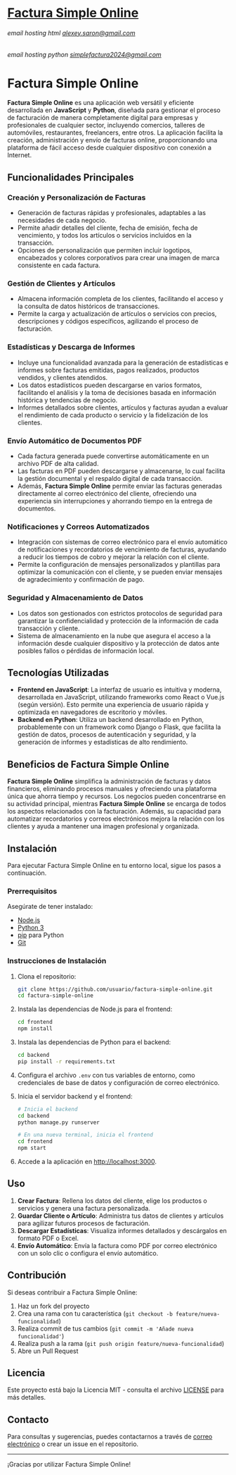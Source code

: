 # [Factura Simple Online](https://factura-simple-on.web.app/)
###### email hosting html alexey.saron@gmail.com
###### email hosting python simplefactura2024@gmail.com

# Factura Simple Online

**Factura Simple Online** es una aplicación web versátil y eficiente desarrollada en **JavaScript** y **Python**, diseñada para gestionar el proceso de facturación de manera completamente digital para empresas y profesionales de cualquier sector, incluyendo comercios, talleres de automóviles, restaurantes, freelancers, entre otros. La aplicación facilita la creación, administración y envío de facturas online, proporcionando una plataforma de fácil acceso desde cualquier dispositivo con conexión a Internet.

## Funcionalidades Principales

### Creación y Personalización de Facturas

- Generación de facturas rápidas y profesionales, adaptables a las necesidades de cada negocio.
- Permite añadir detalles del cliente, fecha de emisión, fecha de vencimiento, y todos los artículos o servicios incluidos en la transacción.
- Opciones de personalización que permiten incluir logotipos, encabezados y colores corporativos para crear una imagen de marca consistente en cada factura.

### Gestión de Clientes y Artículos

- Almacena información completa de los clientes, facilitando el acceso y la consulta de datos históricos de transacciones.
- Permite la carga y actualización de artículos o servicios con precios, descripciones y códigos específicos, agilizando el proceso de facturación.

### Estadísticas y Descarga de Informes

- Incluye una funcionalidad avanzada para la generación de estadísticas e informes sobre facturas emitidas, pagos realizados, productos vendidos, y clientes atendidos.
- Los datos estadísticos pueden descargarse en varios formatos, facilitando el análisis y la toma de decisiones basada en información histórica y tendencias de negocio.
- Informes detallados sobre clientes, artículos y facturas ayudan a evaluar el rendimiento de cada producto o servicio y la fidelización de los clientes.

### Envío Automático de Documentos PDF

- Cada factura generada puede convertirse automáticamente en un archivo PDF de alta calidad.
- Las facturas en PDF pueden descargarse y almacenarse, lo cual facilita la gestión documental y el respaldo digital de cada transacción.
- Además, **Factura Simple Online** permite enviar las facturas generadas directamente al correo electrónico del cliente, ofreciendo una experiencia sin interrupciones y ahorrando tiempo en la entrega de documentos.

### Notificaciones y Correos Automatizados

- Integración con sistemas de correo electrónico para el envío automático de notificaciones y recordatorios de vencimiento de facturas, ayudando a reducir los tiempos de cobro y mejorar la relación con el cliente.
- Permite la configuración de mensajes personalizados y plantillas para optimizar la comunicación con el cliente, y se pueden enviar mensajes de agradecimiento y confirmación de pago.

### Seguridad y Almacenamiento de Datos

- Los datos son gestionados con estrictos protocolos de seguridad para garantizar la confidencialidad y protección de la información de cada transacción y cliente.
- Sistema de almacenamiento en la nube que asegura el acceso a la información desde cualquier dispositivo y la protección de datos ante posibles fallos o pérdidas de información local.

## Tecnologías Utilizadas

- **Frontend en JavaScript**: La interfaz de usuario es intuitiva y moderna, desarrollada en JavaScript, utilizando frameworks como React o Vue.js (según versión). Esto permite una experiencia de usuario rápida y optimizada en navegadores de escritorio y móviles.
- **Backend en Python**: Utiliza un backend desarrollado en Python, probablemente con un framework como Django o Flask, que facilita la gestión de datos, procesos de autenticación y seguridad, y la generación de informes y estadísticas de alto rendimiento.

## Beneficios de Factura Simple Online

**Factura Simple Online** simplifica la administración de facturas y datos financieros, eliminando procesos manuales y ofreciendo una plataforma única que ahorra tiempo y recursos. Los negocios pueden concentrarse en su actividad principal, mientras **Factura Simple Online** se encarga de todos los aspectos relacionados con la facturación. Además, su capacidad para automatizar recordatorios y correos electrónicos mejora la relación con los clientes y ayuda a mantener una imagen profesional y organizada.

## Instalación

Para ejecutar Factura Simple Online en tu entorno local, sigue los pasos a continuación.

### Prerrequisitos

Asegúrate de tener instalado:

- [Node.js](https://nodejs.org/)
- [Python 3](https://www.python.org/)
- [pip](https://pip.pypa.io/en/stable/installation/) para Python
- [Git](https://git-scm.com/)

### Instrucciones de Instalación

1. Clona el repositorio:

    ```bash
    git clone https://github.com/usuario/factura-simple-online.git
    cd factura-simple-online
    ```

2. Instala las dependencias de Node.js para el frontend:

    ```bash
    cd frontend
    npm install
    ```

3. Instala las dependencias de Python para el backend:

    ```bash
    cd backend
    pip install -r requirements.txt
    ```

4. Configura el archivo `.env` con tus variables de entorno, como credenciales de base de datos y configuración de correo electrónico.

5. Inicia el servidor backend y el frontend:

    ```bash
    # Inicia el backend
    cd backend
    python manage.py runserver

    # En una nueva terminal, inicia el frontend
    cd frontend
    npm start
    ```

6. Accede a la aplicación en [http://localhost:3000](http://localhost:3000).

## Uso

1. **Crear Factura**: Rellena los datos del cliente, elige los productos o servicios y genera una factura personalizada.
2. **Guardar Cliente o Artículo**: Administra tus datos de clientes y artículos para agilizar futuros procesos de facturación.
3. **Descargar Estadísticas**: Visualiza informes detallados y descárgalos en formato PDF o Excel.
4. **Envío Automático**: Envía la factura como PDF por correo electrónico con un solo clic o configura el envío automático.

## Contribución

Si deseas contribuir a Factura Simple Online:

1. Haz un fork del proyecto
2. Crea una rama con tu característica (`git checkout -b feature/nueva-funcionalidad`)
3. Realiza commit de tus cambios (`git commit -m 'Añade nueva funcionalidad'`)
4. Realiza push a la rama (`git push origin feature/nueva-funcionalidad`)
5. Abre un Pull Request

## Licencia

Este proyecto está bajo la Licencia MIT - consulta el archivo [LICENSE](LICENSE) para más detalles.

## Contacto

Para consultas y sugerencias, puedes contactarnos a través de [correo electrónico](mailto:suzdalenko.suzdalenko@gmail.com) o crear un issue en el repositorio.

---

¡Gracias por utilizar Factura Simple Online!

